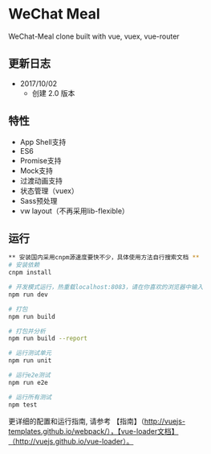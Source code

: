# WeChat Meal
WeChat-Meal clone built with vue, vuex, vue-router

## 更新日志
- 2017/10/02
  - 创建 2.0 版本
  
## 特性
- App Shell支持
- ES6
- Promise支持
- Mock支持
- 过渡动画支持
- 状态管理（vuex）
- Sass预处理
- vw layout（不再采用lib-flexible）

## 运行

``` bash
** 安装国内采用cnpm源速度要快不少，具体使用方法自行搜索文档 **
# 安装依赖
cnpm install

# 开发模式运行，热重载localhost:8083，请在你喜欢的浏览器中输入
npm run dev

# 打包
npm run build

# 打包并分析
npm run build --report

# 运行测试单元
npm run unit

# 运行e2e测试
npm run e2e

# 运行所有测试
npm test
```

更详细的配置和运行指南, 请参考 【指南】（http://vuejs-templates.github.io/webpack/），【vue-loader文档】（http://vuejs.github.io/vue-loader）。
